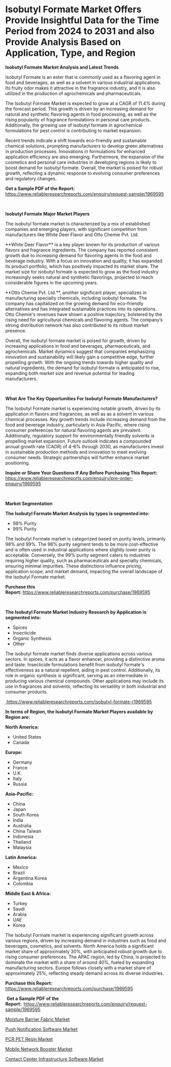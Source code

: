 <p><h1>Isobutyl Formate Market Offers Provide Insightful Data for the Time Period from 2024 to 2031 and also Provide Analysis Based on Application, Type, and Region</h1></p><p><strong>Isobutyl Formate Market Analysis and Latest Trends</strong></p>
<p><p>Isobutyl Formate is an ester that is commonly used as a flavoring agent in food and beverages, as well as a solvent in various industrial applications. Its fruity odor makes it attractive in the fragrance industry, and it is also utilized in the production of agrochemicals and pharmaceuticals.</p><p>The Isobutyl Formate Market is expected to grow at a CAGR of 11.4% during the forecast period. This growth is driven by an increasing demand for natural and synthetic flavoring agents in food processing, as well as the rising popularity of fragrance formulations in personal care products. Additionally, the growing use of isobutyl formate in agrochemical formulations for pest control is contributing to market expansion.</p><p>Recent trends indicate a shift towards eco-friendly and sustainable chemical solutions, prompting manufacturers to develop green alternatives in production processes. Innovations in formulations for enhanced application efficiency are also emerging. Furthermore, the expansion of the cosmetics and personal care industries in developing regions is likely to boost demand for isobutyl formate. Overall, the market is poised for robust growth, reflecting a dynamic response to evolving consumer preferences and regulatory changes.</p></p>
<p><strong>Get a Sample PDF of the Report:&nbsp;</strong> <a href="https://www.reliableresearchreports.com/enquiry/request-sample/1969595?utm_campaign=83&utm_medium=2&utm_source=Github&utm_content=ia&utm_term=14112024&utm_id=isobutyl-formate">https://www.reliableresearchreports.com/enquiry/request-sample/1969595</a></p>
<p>&nbsp;</p>
<p><strong>Isobutyl Formate Major Market Players</strong></p>
<p><p>The isobutyl formate market is characterized by a mix of established companies and emerging players, with significant competition from manufacturers like White Deer Flavor and Otto Chemie Pvt. Ltd. </p><p>**White Deer Flavor** is a key player known for its production of various flavors and fragrance ingredients. The company has reported consistent growth due to increasing demand for flavoring agents in the food and beverage industry. With a focus on innovation and quality, it has expanded its product portfolio, which has positively impacted its market share. The market size for isobutyl formate is expected to grow as the food industry increasingly seeks natural and synthetic flavorings, projected to reach considerable figures in the upcoming years.</p><p>**Otto Chemie Pvt. Ltd.**, another significant player, specializes in manufacturing specialty chemicals, including isobutyl formate. The company has capitalized on the growing demand for eco-friendly alternatives and has integrated sustainable practices into its operations. Otto Chemie's revenues have shown a positive trajectory, bolstered by the rising need for agricultural chemicals and flavoring agents. The company’s strong distribution network has also contributed to its robust market presence.</p><p>Overall, the isobutyl formate market is poised for growth, driven by increasing applications in food and beverages, pharmaceuticals, and agrochemicals. Market dynamics suggest that companies emphasizing innovation and sustainability will likely gain a competitive edge, further propelling growth. With the ongoing trends towards higher quality and natural ingredients, the demand for isobutyl formate is anticipated to rise, expanding both market size and revenue potential for leading manufacturers.</p></p>
<p>&nbsp;</p>
<p><strong>What Are The Key Opportunities For Isobutyl Formate Manufacturers?</strong></p>
<p><p>The Isobutyl Formate market is experiencing notable growth, driven by its application in flavors and fragrances, as well as as a solvent in various chemical processes. Key growth trends include increasing demand from the food and beverage industry, particularly in Asia-Pacific, where rising consumer preferences for natural flavoring agents are prevalent. Additionally, regulatory support for environmentally friendly solvents is propelling market expansion. Future outlook indicates a compounded annual growth rate (CAGR) of 4-6% through 2030, as manufacturers invest in sustainable production methods and innovation to meet evolving consumer needs. Strategic partnerships will further enhance market positioning.</p></p>
<p><strong>Inquire or Share Your Questions If Any Before Purchasing This Report:</strong> <a href="https://www.reliableresearchreports.com/enquiry/pre-order-enquiry/1969595?utm_campaign=83&utm_medium=2&utm_source=Github&utm_content=ia&utm_term=14112024&utm_id=isobutyl-formate">https://www.reliableresearchreports.com/enquiry/pre-order-enquiry/1969595</a></p>
<p>&nbsp;</p>
<p><strong>Market Segmentation</strong></p>
<p><strong>The Isobutyl Formate Market Analysis by types is segmented into:</strong></p>
<p><ul><li>98% Purity</li><li>99% Purity</li></ul></p>
<p><p>The Isobutyl Formate market is categorized based on purity levels, primarily 98% and 99%. The 98% purity segment tends to be more cost-effective and is often used in industrial applications where slightly lower purity is acceptable. Conversely, the 99% purity segment caters to industries requiring higher quality, such as pharmaceuticals and specialty chemicals, ensuring minimal impurities. These distinctions influence pricing, application scope, and market demand, impacting the overall landscape of the Isobutyl Formate market.</p></p>
<p><strong>Purchase this Report:&nbsp;</strong><a href="https://www.reliableresearchreports.com/purchase/1969595?utm_campaign=83&utm_medium=2&utm_source=Github&utm_content=ia&utm_term=14112024&utm_id=isobutyl-formate">https://www.reliableresearchreports.com/purchase/1969595</a></p>
<p>&nbsp;</p>
<p><strong>The Isobutyl Formate Market Industry Research by Application is segmented into:</strong></p>
<p><ul><li>Spices</li><li>Insecticide</li><li>Organic Synthesis</li><li>Other</li></ul></p>
<p><p>The isobutyl formate market finds diverse applications across various sectors. In spices, it acts as a flavor enhancer, providing a distinctive aroma and taste. Insecticide formulations benefit from isobutyl formate's effectiveness as a natural repellent, aiding in pest control. Additionally, its role in organic synthesis is significant, serving as an intermediate in producing various chemical compounds. Other applications may include its use in fragrances and solvents, reflecting its versatility in both industrial and consumer products.</p></p>
<p><a href="https://www.reliableresearchreports.com/isobutyl-formate-r1969595?utm_campaign=83&utm_medium=2&utm_source=Github&utm_content=ia&utm_term=14112024&utm_id=isobutyl-formate">&nbsp;https://www.reliableresearchreports.com/isobutyl-formate-r1969595</a></p>
<p><strong>In terms of Region, the Isobutyl Formate Market Players available by Region are:</strong></p>
<p>
    <p> <strong> North America: </strong>
        <ul>
            <li>United States</li>
            <li>Canada</li>
        </ul>
        </p> 
    <p> <strong> Europe: </strong>
        <ul>
            <li>Germany</li>
            <li>France</li>
            <li>U.K.</li>
            <li>Italy</li>
            <li>Russia</li>
        </ul>
        </p> 
    <p> <strong> Asia-Pacific: </strong>
        <ul>
            <li>China</li>
            <li>Japan</li>
            <li>South Korea</li>
            <li>India</li>
            <li>Australia</li>
            <li>China Taiwan</li>
            <li>Indonesia</li>
            <li>Thailand</li>
            <li>Malaysia</li>
        </ul>
        </p> 
    <p> <strong> Latin America: </strong>
        <ul>
            <li>Mexico</li>
            <li>Brazil</li>
            <li>Argentina Korea</li>
            <li>Colombia</li>
        </ul>
        </p> 
    <p> <strong> Middle East & Africa: </strong>
        <ul>
            <li>Turkey</li>
            <li>Saudi</li>
            <li>Arabia</li>
            <li>UAE</li>
            <li>Korea</li>
        </ul>
    </p>
    </p>
<p><p>The Isobutyl Formate market is experiencing significant growth across various regions, driven by increasing demand in industries such as food and beverages, cosmetics, and solvents. North America holds a significant market share of approximately 30%, with anticipated robust growth due to rising consumer preferences. The APAC region, led by China, is projected to dominate the market with a share of around 40%, fueled by expanding manufacturing sectors. Europe follows closely with a market share of approximately 25%, reflecting steady demand across its diverse industries.</p></p>
<p><strong>Purchase this Report: </strong><a href="https://www.reliableresearchreports.com/purchase/1969595?utm_campaign=83&utm_medium=2&utm_source=Github&utm_content=ia&utm_term=14112024&utm_id=isobutyl-formate">https://www.reliableresearchreports.com/purchase/1969595</a></p>
<p>&nbsp;<strong>Get a Sample PDF of the Report:&nbsp;&nbsp;</strong><a href="https://www.reliableresearchreports.com/enquiry/request-sample/1969595?utm_campaign=83&utm_medium=2&utm_source=Github&utm_content=ia&utm_term=14112024&utm_id=isobutyl-formate">https://www.reliableresearchreports.com/enquiry/request-sample/1969595</a></p>
<p><strong></strong></p>
<p><p><a href="https://github.com/mabutironaldo/Market-Research-Report-List-6/blob/main/moisture-barrier-fabric-market.md?utm_campaign=83&utm_medium=2&utm_source=Github&utm_content=ia&utm_term=14112024&utm_id=isobutyl-formate">Moisture Barrier Fabric Market</a></p><p><a href="https://issuu.com/reportprime-2/docs/push-notification-software-market-s_68f1491a76bcf0?utm_campaign=83&utm_medium=2&utm_source=Github&utm_content=ia&utm_term=14112024&utm_id=isobutyl-formate">Push Notification Software Market</a></p><p><a href="https://github.com/AshikRahman991/Market-Research-Report-List-1/blob/main/pcr-pet-resin-market.md?utm_campaign=83&utm_medium=2&utm_source=Github&utm_content=ia&utm_term=14112024&utm_id=isobutyl-formate">PCR PET Resin Market</a></p><p><a href="https://www.linkedin.com/pulse/mobile-network-booster-industry-resonance-109-amplification-ewvbe?utm_campaign=83&utm_medium=2&utm_source=Github&utm_content=ia&utm_term=14112024&utm_id=isobutyl-formate">Mobile Network Booster Market</a></p><p><a href="https://issuu.com/reportprime-2/docs/contact-center-infrastructure-softw_81ee46de062642?utm_campaign=83&utm_medium=2&utm_source=Github&utm_content=ia&utm_term=14112024&utm_id=isobutyl-formate">Contact Center Infrastructure Software Market</a></p></p>